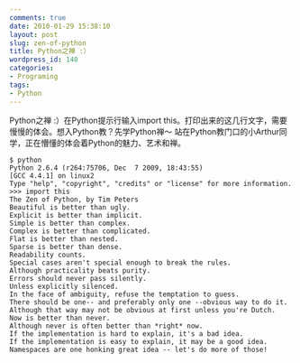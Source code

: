 ```yaml
---
comments: true
date: 2010-01-29 15:38:10
layout: post
slug: zen-of-python
title: Python之禅 :）
wordpress_id: 140
categories:
- Programing
tags:
- Python
---
```


Python之禅 :）在Python提示行输入import this。打印出来的这几行文字，需要慢慢的体会。想入Python教？先学Python禅～ 站在Python教门口的小Arthur同学，正在懵懂的体会着Python的魅力、艺术和禅。



    
    $ python
    Python 2.6.4 (r264:75706, Dec  7 2009, 18:43:55)
    [GCC 4.4.1] on linux2
    Type "help", "copyright", "credits" or "license" for more information.
    >>> import this
    The Zen of Python, by Tim Peters
    Beautiful is better than ugly.
    Explicit is better than implicit.
    Simple is better than complex.
    Complex is better than complicated.
    Flat is better than nested.
    Sparse is better than dense.
    Readability counts.
    Special cases aren't special enough to break the rules.
    Although practicality beats purity.
    Errors should never pass silently.
    Unless explicitly silenced.
    In the face of ambiguity, refuse the temptation to guess.
    There should be one-- and preferably only one --obvious way to do it.
    Although that way may not be obvious at first unless you're Dutch.
    Now is better than never.
    Although never is often better than *right* now.
    If the implementation is hard to explain, it's a bad idea.
    If the implementation is easy to explain, it may be a good idea.
    Namespaces are one honking great idea -- let's do more of those!
